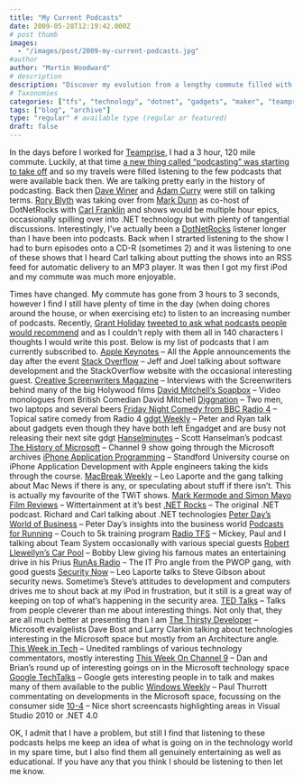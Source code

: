```yaml
---
title: "My Current Podcasts"
date: 2009-05-28T12:19:42.000Z
# post thumb
images:
  - "/images/post/2009-my-current-podcasts.jpg"
#author
author: "Martin Woodward"
# description
description: "Discover my evolution from a lengthy commute filled with early podcasts to a curated list of current shows that enrich my daily routines."
# Taxonomies
categories: ["tfs", "technology", "dotnet", "gadgets", "maker", "teamprise", "web", "programming", "podcast", "personal"]
tags: ["blog", "archive"]
type: "regular" # available type (regular or featured)
draft: false
---
```

In the days before I worked for [Teamprise](http://www.teamprise.com), I had a 3 hour, 120 mile commute. Luckily, at that time [a new thing called “podcasting” was starting to take off](http://www.woodwardweb.com/technology/podcasting.html) and so my travels were filled listening to the few podcasts that were available back then.  We are talking pretty early in the history of podcasting.  Back then [Dave Winer](http://www.scripting.com/) and [Adam Curry](http://www.curry.com/) were still on talking terms.  [Rory Blyth](http://www.neopoleon.com/home/default.aspx) was taking over from [Mark Dunn](http://www.dunntraining.com/) as co-host of DotNetRocks with [Carl Franklin](http://www.intellectualhedonism.com/) and shows would be multiple hour epics, occasionally spilling over into .NET technology but with plenty of tangential discussions.  Interestingly, I’ve actually been a [DotNetRocks](http://www.dotnetrocks.com/) listener longer than I have been into podcasts.  Back when I strarted listening to the show I had to burn episodes onto a CD-R (sometimes 2) and it was listening to one of these shows that I heard Carl talking about putting the shows into an RSS feed for automatic delivery to an MP3 player.  It was then I got my first iPod and my commute was much more enjoyable.  

Times have changed.  My commute has gone from 3 hours to 3 seconds, however I find I still have plenty of time in the day (when doing chores around the house, or when exercising etc) to listen to an increasing number of podcasts.  Recently, [Grant Holiday](http://ozgrant.com/) [tweeted to ask what podcasts people would recommend](http://twitter.com/gholliday/status/1944405364) and as I couldn’t reply with them all in 140 characters I thoughts I would write this post.  Below is my list of podcasts that I am currently subscribed to.     [Apple Keynotes](http://www.apple.com/podcasts/apple_keynotes/apple_keynotes.xml) – All the Apple announcements the day after the event    [Stack Overflow](http://itc.conversationsnetwork.org/series/stackoverflow.html) – Jeff and Joel talking about software development and the StackOverflow website with the occasional interesting guest.    [Creative Screenwriters Magazine](http://creativescreenwritingmagazine.blogspot.com/) – Interviews with the Screenwriters behind many of the big Holywood films    [David Mitchell’s Soapbox](http://www.channelflip.com/category/show/mitchell-show/) – Video monologues from British Comedian David Mitchell    [Diggnation](http://diggnation.com/) – Two men, two laptops and several beers    [Friday Night Comedy from BBC Radio 4](http://www.bbc.co.uk/radio/podcasts/fricomedy/) – Topical satire comedy from Radio 4    [gdgt Weekly](http://gdgt.com/) – Peter and Ryan talk about gadgets even though they have both left Engadget and are busy not releasing their next site gdgt    [Hanselminutes](http://www.hanselminutes.com/) – Scott Hanselman’s podcast    [The History of Microsoft](http://channel9.msdn.com/shows/History/) – Channel 9 show going through the Microsoft archives    [iPhone Application Programming](http://www.stanford.edu/class/cs193p/cgi-bin/index.php) – Standford University course on iPhone Application Development with Apple engineers taking the kids through the course.    [MacBreak Weekly](http://www.twit.tv/mbw) – Leo Laporte and the gang talking about Mac News if there is any, or speculating about stuff if there isn’t. This is actually my favourite of the TWiT shows.    [Mark Kermode and Simon Mayo Film Reviews](http://www.bbc.co.uk/radio/podcasts/kermode/) – Wittertainment at it’s best    [.NET Rocks](http://www.dotnetrocks.com/) – The original .NET podcast. Richard and Carl talking about .NET technologies    [Peter Day’s World of Business](http://www.bbc.co.uk/podcasts/series/worldbiz) – Peter Day’s insights into the business world    [Podcasts for Running](http://feeds.feedburner.com/PodcastsForRunning) – Couch to 5k training program    [Radio TFS](http://www.radiotfs.com/) – Mickey, Paul and I talking about Team System occasionally with various special guests    [Robert Llewellyn’s Car Pool](http://www.llewtube.com/) – Bobby Llew giving his famous mates an entertaining drive in his Prius    [RunAs Radio](http://www.runasradio.com/) – The IT Pro angle from the PWOP gang, with good guests    [Security Now](http://www.twit.tv/sn) – Leo Laporte talks to Steve Gibson about security news.  Sometime’s Steve’s attitudes to development and computers drives me to shout back at my iPod in frustration, but it still is a great way of keeping on top of what’s happening in the security area.    [TED Talks](http://www.ted.com/) – Talks from people cleverer than me about interesting things.  Not only that, they are all much better at presenting than I am    [The Thirsty Developer](http://thirstydeveloper.com/) – Microsoft evalgelists Dave Bost and Larry Clarkin talking about technologies interesting in the Microsoft space but mostly from an Architecture angle.    [This Week in Tech](http://www.twit.tv/twit) – Unedited ramblings of various technology commentators, mostly interesting    [This Week On Channel 9](http://channel9.msdn.com/shows/This+Week+On+Channel+9/) – Dan and Brian’s round up of interesting goings on in the Microsoft technology space    [Google TechTalks](http://research.google.com/video.html) – Google gets interesting people in to talk and makes many of them available to the public    [Windows Weekly](http://twit.tv/ww) – Paul Thurrott commentating on developments in the Microsoft space, focussing on the consumer side    [10-4](http://channel9.msdn.com/shows/10-4/) – Nice short screencasts highlighting areas in Visual Studio 2010 or .NET 4.0   

OK, I admit that I have a problem, but still I find that listening to these podcasts helps me keep an idea of what is going on in the technology world in my spare time, but I also find them all genuinely entertaining as well as educational.  If you have any that you think I should be listening to then let me know.